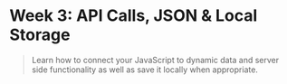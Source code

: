 # Week 3: API Calls, JSON & Local Storage

> Learn how to connect your JavaScript to dynamic data and server side functionality as well as save it locally when appropriate.